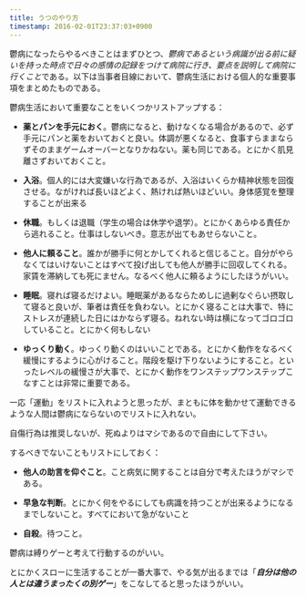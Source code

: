 ```yaml
---
title: うつのやり方 
timestamp: 2016-02-01T23:37:03+0900
---
```


鬱病になったらやるべきことはまずひとつ、*鬱病であるという病識が出る前に疑いを持った時点で日々の感情の記録をつけて病院に行き、要点を説明して病院に行くこと*である。以下は当事者目線において、鬱病生活における個人的な重要事項をまとめたものである。

鬱病生活において重要なことをいくつかリストアップする：

- **薬とパンを手元におく**。鬱病になると、動けなくなる場合があるので、必ず手元にパンと薬をおいておくと良い。体調が悪くなると、食事すらままならずそのままゲームオーバーとなりかねない。薬も同じである。とにかく肌見離さずおいておくこと。

- **入浴**。個人的には大変嫌いな行為であるが、入浴はいくらか精神状態を回復させる。ながければ長いほどよく、熱ければ熱いほどいい。身体感覚を整理することが出来る

- **休職**。もしくは退職（学生の場合は休学や退学）。とにかくあらゆる責任から逃れること。仕事はしないべき。意志が出てもあせらないこと。

- **他人に頼ること**。誰かが勝手に何とかしてくれると信じること。自分がやらなくてはいけないことはすべて投げ出しても他人が勝手に回収してくれる。家賃を滞納しても死にません。なるべく他人に頼るようにしたほうがいい。

- **睡眠**。寝れば寝るだけよい。睡眠薬があるならためしに過剰なぐらい摂取して寝ると良いが、筆者は責任を負わない。とにかく寝ることは大事で、特にストレスが連続した日にはかならず寝る。ねれない時は横になってゴロゴロしていること。とにかく何もしない

- **ゆっくり動く**。ゆっくり動くのはいいことである。とにかく動作をなるべく緩慢にするように心がけること。階段を駆け下りないようにすること。といったレベルの緩慢さが大事で、とにかく動作をワンステップワンステップこなすことは非常に重要である。

一応「運動」をリストに入れようと思ったが、まともに体を動かせて運動できるような人間は鬱病にならないのでリストに入れない。

自傷行為は推奨しないが、死ぬよりはマシであるので自由にして下さい。

するべきでないこともリストにしておく：

- **他人の助言を仰ぐこと**。こと病気に関することは自分で考えたほうがマシである。

- **早急な判断**。とにかく何をやるにしても病識を持つことが出来るようになるまでしないこと。すべてにおいて急がないこと

- **自殺**。待つこと。

鬱病は縛りゲーと考えて行動するのがいい。

とにかくスローに生活することが一番大事で、やる気が出るまでは「***自分は他の人とは違うまったくの別ゲー***」をこなしてると思ったほうがいい。
